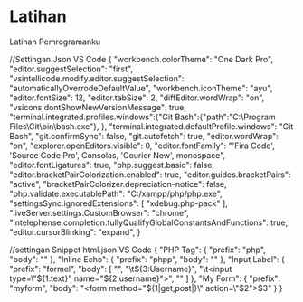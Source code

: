 # Latihan
Latihan Pemrogramanku

//Settingan.Json VS Code
{
    "workbench.colorTheme": "One Dark Pro",
    "editor.suggestSelection": "first",
    "vsintellicode.modify.editor.suggestSelection": "automaticallyOverrodeDefaultValue",
    "workbench.iconTheme": "ayu",
    "editor.fontSize": 12,
    "editor.tabSize": 2,
    "diffEditor.wordWrap": "on",
    "vsicons.dontShowNewVersionMessage": true,
    "terminal.integrated.profiles.windows":{"Git Bash":{"path":"C:\\Program Files\\Git\\bin\\bash.exe"},  },
    "terminal.integrated.defaultProfile.windows": "Git Bash",
    "git.confirmSync": false,
    "git.autofetch": true,
    "editor.wordWrap": "on",
    "explorer.openEditors.visible": 0,
    "editor.fontFamily": "'Fira Code', 'Source Code Pro', Consolas, 'Courier New', monospace",
    "editor.fontLigatures": true,
    "php.suggest.basic": false,
    "editor.bracketPairColorization.enabled": true,
    "editor.guides.bracketPairs": "active",
    "bracketPairColorizer.depreciation-notice": false,
    "php.validate.executablePath": "C:/xampp/php/php.exe",
    "settingsSync.ignoredExtensions": [
        "xdebug.php-pack"
    ],
    "liveServer.settings.CustomBrowser": "chrome",
    "intelephense.completion.fullyQualifyGlobalConstantsAndFunctions": true,
    "editor.cursorBlinking": "expand",
}

//settingan Snippet html.json VS Code
{
	"PHP Tag": {
		"prefix": "php",
		"body": "<?php $1 ?>"
	},
	"Inline Echo": {
		"prefix": "phpp",
		"body": "<?= $$1; ?>"
	},
	"Input Label": {
		"prefix": "formel",
		"body": [
			"<label>",
			"\t${3:Username}",
			"\t<input type=\"${1:text}\" name=\"${2:username}\">",
			"</label>"
		]
	},
	"My Form": {
		"prefix": "myform",
		"body": "<form method=\"${1|get,post|}\" action=\"$2\">$3</form>"
	}
}